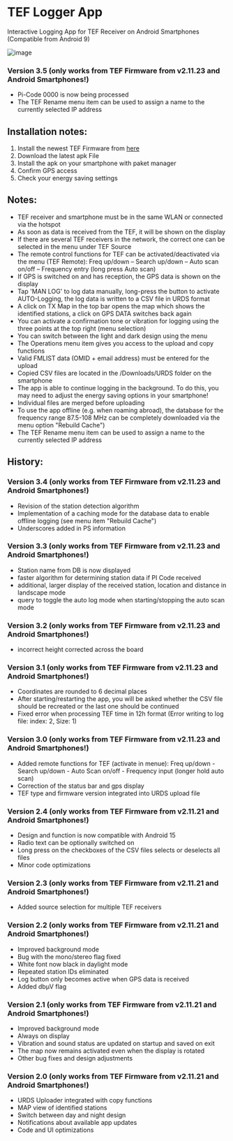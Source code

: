 # TEF Logger App
Interactive Logging App for TEF Receiver on Android Smartphones (Compatible from Android 9)

![image](https://github.com/user-attachments/assets/1852affa-ddb2-4494-a6ca-6f81ca6f6328)

### Version 3.5 (only works from TEF Firmware from v2.11.23 and Android Smartphones!)

- Pi-Code 0000 is now being processed
- The TEF Rename menu item can be used to assign a name to the currently selected IP address


## Installation notes:

1. Install the newest TEF Firmware from [here](https://github.com/PE5PVB/TEF6686_ESP32/releases)
2. Download the latest apk File 
3. Install the apk on your smartphone with paket manager
4. Confirm GPS access
5. Check your energy saving settings

## Notes: 

- TEF receiver and smartphone must be in the same WLAN or connected via the hotspot
- As soon as data is received from the TEF, it will be shown on the display
- If there are several TEF receivers in the network, the correct one can be selected in the menu under TEF Source
- The remote control functions for TEF can be activated/deactivated via the menu (TEF Remote): Freq up/down – Search up/down – Auto scan on/off – Frequency entry (long press Auto scan)
- If GPS is switched on and has reception, the GPS data is shown on the display
- Tap 'MAN LOG' to log data manually, long-press the button to activate AUTO-Logging, the log data is written to a CSV file in URDS format
- A click on TX Map in the top bar opens the map which shows the identified stations, a click on GPS DATA switches back again
- You can activate a confirmation tone or vibration for logging using the three points at the top right (menu selection)
- You can switch between the light and dark design using the menu
- The Operations menu item gives you access to the upload and copy functions
- Valid FMLIST data (OMID + email address) must be entered for the upload
- Copied CSV files are located in the /Downloads/URDS folder on the smartphone
- The app is able to continue logging in the background. To do this, you may need to adjust the energy saving options in your smartphone!
- Individual files are merged before uploading
- To use the app offline (e.g. when roaming abroad), the database for the frequency range 87.5-108 MHz can be completely downloaded via the menu option "Rebuild Cache")
- The TEF Rename menu item can be used to assign a name to the currently selected IP address

## History: 

### Version 3.4 (only works from TEF Firmware from v2.11.23 and Android Smartphones!)

- Revision of the station detection algorithm
- Implementation of a caching mode for the database data to enable offline logging (see menu item "Rebuild Cache")
- Underscores added in PS information

### Version 3.3 (only works from TEF Firmware from v2.11.23 and Android Smartphones!)

- Station name from DB is now displayed
- faster algorithm for determining station data if PI Code received
- additional, larger display of the received station, location and distance in landscape mode
- query to toggle the auto log mode when starting/stopping the auto scan mode

### Version 3.2 (only works from TEF Firmware from v2.11.23 and Android Smartphones!)

- incorrect height corrected across the board

### Version 3.1 (only works from TEF Firmware from v2.11.23 and Android Smartphones!)

- Coordinates are rounded to 6 decimal places
- After starting/restarting the app, you will be asked whether the CSV file should be recreated or the last one should be continued
- Fixed error when processing TEF time in 12h format (Error writing to log file: index: 2, Size: 1)

### Version 3.0 (only works from TEF Firmware from v2.11.23 and Android Smartphones!)

- Added remote functions for TEF (activate in menue): Freq up/down - Search up/down - Auto Scan on/off - Frequency input (longer hold auto scan) 
- Correction of the status bar and gps display
- TEF type and firmware version integrated into URDS upload file

### Version 2.4 (only works from TEF Firmware from v2.11.21 and Android Smartphones!)

- Design and function is now compatible with Android 15
- Radio text can be optionally switched on
- Long press on the checkboxes of the CSV files selects or deselects all files
- Minor code optimizations

### Version 2.3 (only works from TEF Firmware from v2.11.21 and Android Smartphones!)

- Added source selection for multiple TEF receivers

### Version 2.2 (only works from TEF Firmware from v2.11.21 and Android Smartphones!)

- Improved background mode
- Bug with the mono/stereo flag fixed
- White font now black in daylight mode 
- Repeated station IDs eliminated
- Log button only becomes active when GPS data is received
- Added dbµV flag

### Version 2.1 (only works from TEF Firmware from v2.11.21 and Android Smartphones!)

- Improved background mode
- Always on display
- Vibration and sound status are updated on startup and saved on exit
- The map now remains activated even when the display is rotated
- Other bug fixes and design adjustments

### Version 2.0 (only works from TEF Firmware from v2.11.21 and Android Smartphones!)

- URDS Uploader integrated with copy functions
- MAP view of identified stations
- Switch between day and night design
- Notifications about available app updates
- Code and UI optimizations
  
